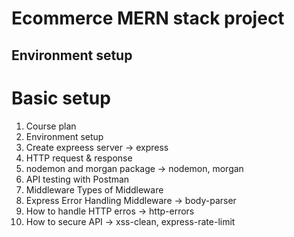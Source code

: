 # Ecommerce MERN stack project
## Environment setup

# Basic setup

1. Course plan
2. Environment setup
3. Create expreess server -> express
4. HTTP request & response
5. nodemon and morgan package  -> nodemon, morgan
6. API testing with Postman
7. Middleware Types of Middleware
8. Express Error Handling Middleware -> body-parser
9. How to handle HTTP erros ->  http-errors
10. How to secure API -> xss-clean, express-rate-limit